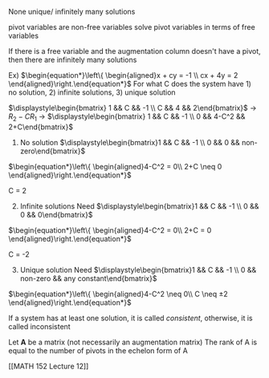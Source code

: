 None unique/ infinitely many solutions

pivot variables are non-free variables
solve pivot variables in terms of free variables


If there is a free variable and the augmentation column doesn't have a pivot, then there are infinitely many solutions

Ex) $\begin{equation*}\left\{ \begin{aligned}x + cy = -1 \\ cx + 4y = 2 \end{aligned}\right.\end{equation*}$
For what C does the system have 1) no solution, 2) infinite solutions, 3) unique solution

$\displaystyle\begin{bmatrix} 1 && C && -1 \\ C && 4 && 2\end{bmatrix}$ -> $R_2 - CR_1$ -> $\displaystyle\begin{bmatrix} 1 && C && -1 \\ 0 && 4-C^2 && 2+C\end{bmatrix}$

1) No solution
$\displaystyle\begin{bmatrix}1 && C && -1 \\ 0 && 0 && non-zero\end{bmatrix}$

$\begin{equation*}\left\{ \begin{aligned}4-C^2 = 0\\ 2+C \neq 0 \end{aligned}\right.\end{equation*}$

C = 2


2) Infinite solutions
Need $\displaystyle\begin{bmatrix}1 && C && -1 \\ 0 && 0 && 0\end{bmatrix}$
	
$\begin{equation*}\left\{ \begin{aligned}4-C^2 = 0\\ 2+C = 0 \end{aligned}\right.\end{equation*}$

C = -2

3) Unique solution
Need $\displaystyle\begin{bmatrix}1 && C && -1 \\ 0 && non-zero && any constant\end{bmatrix}$

$\begin{equation*}\left\{ \begin{aligned}4-C^2 \neq 0\\ C \neq ±2 \end{aligned}\right.\end{equation*}$

If a system has at least one solution, it is called *consistent*, otherwise, it is called inconsistent

Let **A** be a matrix (not necessarily an augmentation matrix)
	The rank of A is equal to the number of pivots in the echelon form of A

[[MATH 152 Lecture 12]]